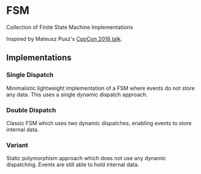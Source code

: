 # FSM
Collection of Finite State Machine Implementations

Inspired by Mateusz Pusz's [CppCon 2018 talk](https://www.youtube.com/watch?v=gKbORJtnVu8).

## Implementations
### Single Dispatch
  Minimalistic lightweight implementation of a FSM where events do not store any data. This uses a single dynamic dispatch approach.
  
### Double Dispatch
  Classic FSM which uses two dynamic dispatches, enabling events to store internal data.
  
### Variant
  Static polymorphism approach which does not use any dynamic dispatching. Events are still able to hold internal data.
